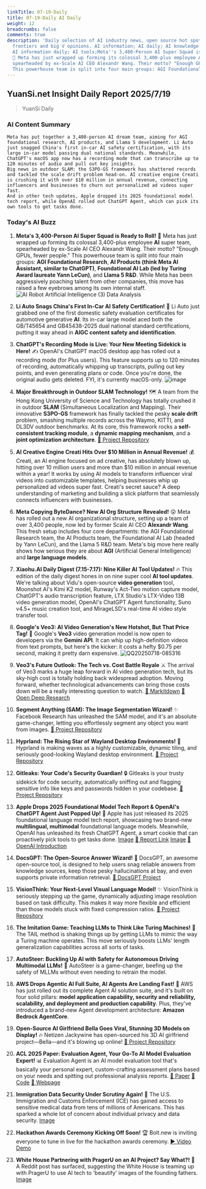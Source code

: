 ```yaml
---
linkTitle: 07-19-Daily
title: 07-19-Daily AI Daily
weight: 12
breadcrumbs: false
comments: true
description: 'Daily selection of AI industry news, open source hot spots, academic
  frontiers and big V opinions. AI information; AI daily; AI knowledge base; AI tutorials;
  AI information daily; AI tools;Meta''s 3,400-Person AI Super Squad is Ready to Roll!
  🚀 Meta has just wrapped up forming its colossal 3,400-plus employee AI super team,
  spearheaded by ex-Scale AI CEO Alexandr Wang. Their motto? "Enough GPUs, fewer people."
  This powerhouse team is split into four main groups: AGI Foundational Res...'
---
```

## YuanSi.net Insight Daily Report 2025/7/19

> YuanSi Daily

### **AI Content Summary**

```
Meta has put together a 3,400-person AI dream team, aiming for AGI foundational research, AI products, and Llama 5 development. Li Auto just snagged China's first in-car AI safety certification, with its large in-car model passing dual national standards. Meanwhile, ChatGPT's macOS app now has a recording mode that can transcribe up to 120 minutes of audio and pull out key insights.
Big news in outdoor SLAM: the S3PO-GS framework has shattered records and tackled the scale drift problem head-on. AI creative engine Creati is crushing it with over $10 million in annual revenue, connecting influencers and businesses to churn out personalized ad videos super fast.
And in other tech updates, Apple dropped its 2025 foundational model tech report, while OpenAI rolled out ChatGPT Agent, which can pick its own tools to get tasks done.
```

### **Today's AI Buzz**

1. **Meta's 3,400-Person AI Super Squad is Ready to Roll!** 🚀 Meta has just wrapped up forming its colossal 3,400-plus employee **AI** super team, spearheaded by ex-Scale AI CEO Alexandr Wang. Their motto? "Enough GPUs, fewer people." This powerhouse team is split into four main groups: **AGI Foundational Research**, **AI Products (think Meta AI Assistant, similar to ChatGPT)**, **Foundational AI Lab (led by Turing Award laureate Yann LeCun)**, and **Llama 5 R&D**. While Meta has been aggressively poaching talent from other companies, this move has raised a few eyebrows among its own internal staff. ![AI Robot Artificial Intelligence (3) Data Analysis](https://pic.chinaz.com/picmap/202304251756311752_2.jpg)

2. **Li Auto Snags China's First In-Car AI Safety Certification!** 🚗 Li Auto just grabbed one of the first domestic safety evaluation certificates for automotive generative **AI**. Its in-car large model aced both the GB/T45654 and GB45438-2025 dual national standard certifications, putting it way ahead in **AIGC content safety and identification**.

3. **ChatGPT's Recording Mode is Live: Your New Meeting Sidekick is Here!** ✍️ OpenAI's ChatGPT macOS desktop app has rolled out a recording mode (for Plus users). This feature supports up to 120 minutes of recording, automatically whipping up transcripts, pulling out key points, and even generating plans or code. Once you're done, the original audio gets deleted. FYI, it's currently macOS-only. ![image](https://upload.chinaz.com/2025/0718/6388845217455632271325327.png)

4. **Major Breakthrough in Outdoor SLAM Technology!** 🗺️ A team from the Hong Kong University of Science and Technology has totally crushed it in outdoor **SLAM** (Simultaneous Localization and Mapping). Their innovative **S3PO-GS** framework has finally tackled the pesky **scale drift** problem, smashing multiple records across the Waymo, KITTI, and DL3DV outdoor benchmarks. At its core, this framework rocks a **self-consistent tracking module**, a **dynamic mapping mechanism**, and a **joint optimization architecture**. [🔗 Project Repository](https://github.com/3DAgentWorld/S3PO-GS)

5. **AI Creative Engine Creati Hits Over $10 Million in Annual Revenue!** 💰 Creati, an AI engine focused on ad creative, has absolutely blown up, hitting over 10 million users and more than $10 million in annual revenue within a year! It works by using AI models to transform influencer viral videos into customizable templates, helping businesses whip up personalized ad videos super fast. Creati's secret sauce? A deep understanding of marketing and building a slick platform that seamlessly connects influencers with businesses.

6. **Meta Copying ByteDance? New AI Org Structure Revealed!** 😲 Meta has rolled out a new AI organizational structure, setting up a team of over 3,400 people, now led by former Scale AI CEO **Alexandr Wang**. This fresh setup includes four core departments: the AGI Foundational Research team, the AI Products team, the Foundational AI Lab (headed by Yann LeCun), and the Llama 5 R&D team. Meta's big move here really shows how serious they are about **AGI** (Artificial General Intelligence) and **large language models**.

7. **Xiaohu.AI Daily Digest (7.15-7.17): Nine Killer AI Tool Updates!** 🔥 This edition of the daily digest hones in on nine super cool **AI tool updates**. We're talking about Vidu's open-source **video generation** tool, Moonshot AI's Kimi K2 model, Runway's Act-Two motion capture model, ChatGPT's audio transcription feature, LTX Studio's LTX-Video 13B video generation model, OpenAI's ChatGPT Agent functionality, Suno v4.5+ music creation tool, and MirageLSD's real-time AI video style transfer tool.

8. **Google's Veo3: AI Video Generation's New Hotshot, But That Price Tag!** 💸 Google's **Veo3** video generation model is now open to developers via the **Gemini API**. It can whip up high-definition videos from text prompts, but here's the kicker: it costs a hefty $0.75 per second, making it pretty darn expensive. ![QQ20250718-085316](https://upload.chinaz.com/2025/0718/6388842560601069296867616.png)

9. **Veo3's Future Outlook: The Tech vs. Cost Battle Royale** ⚔️ The arrival of Veo3 marks a huge leap forward in AI video generation tech, but its sky-high cost is totally holding back widespread adoption. Moving forward, whether technological advancements can bring those costs down will be a really interesting question to watch. [🔗 Markitdown](https://github.com/microsoft/markitdown) [🔗 Open Deep Research](https://github.com/langchain-ai/open_deep_research)

10. **Segment Anything (SAM): The Image Segmentation Wizard!** ✨ Facebook Research has unleashed the SAM model, and it's an absolute game-changer, letting you effortlessly segment any object you want from images. [🔗 Project Repository](https://github.com/facebookresearch/segment-anything)

11. **Hyprland: The Rising Star of Wayland Desktop Environments!** 🌟 Hyprland is making waves as a highly customizable, dynamic tiling, and seriously good-looking Wayland desktop environment. [🔗 Project Repository](https://github.com/hyprwm/Hyprland)

12. **Gitleaks: Your Code's Security Guardian!** 🔒 Gitleaks is your trusty sidekick for code security, automatically sniffing out and flagging sensitive info like keys and passwords hidden in your codebase. [🔗 Project Repository](https://github.com/gitleaks/gitleaks)

13. **Apple Drops 2025 Foundational Model Tech Report & OpenAI's ChatGPT Agent Just Popped Up!** 🤯 Apple has just released its 2025 foundational language model tech report, showcasing two brand-new **multilingual, multimodal** foundational language models. Meanwhile, OpenAI has unleashed its fresh ChatGPT Agent, a smart cookie that can proactively pick tools to get tasks done. [Image](https://image.jiqizhixin.com/uploads/editor/8365f316-1bd2-4c6f-be8f-db2fb0022cf8/640.png) [🔗 Report Link](https://machinelearning.apple.com/research/apple-foundation-models-tech-report-2025) [Image](https://image.jiqizhixin.com/uploads/editor/f29a1fbe-3dff-4897-98ba-84ebfb73f6c1/640.gif) [🔗 OpenAI Introduction](https://openai.com/index/introducing-chatgpt-agent/)

14. **DocsGPT: The Open-Source Answer Wizard!** 🧠 DocsGPT, an awesome open-source tool, is designed to help users snag reliable answers from knowledge sources, keep those pesky hallucinations at bay, and even supports private information retrieval. [🔗 DocsGPT Project](https://github.com/arc53/DocsGPT)

15. **VisionThink: Your Next-Level Visual Language Model!** ✨ VisionThink is seriously stepping up the game, dynamically adjusting image resolution based on task difficulty. This makes it way more flexible and efficient than those models stuck with fixed compression ratios. [🔗 Project Repository](https://github.com/dvlab-research/VisionThink)

16. **The Imitation Game: Teaching LLMs to Think Like Turing Machines!** 🧠 The TAIL method is shaking things up by getting LLMs to mimic the way a Turing machine operates. This move seriously boosts LLMs' length generalization capabilities across all sorts of tasks.

17. **AutoSteer: Buckling Up AI with Safety for Autonomous Driving Multimodal LLMs!** 🚦 AutoSteer is a game-changer, beefing up the safety of MLLMs without even needing to retrain the model.

18. **AWS Drops Agentic AI Full Suite, AI Agents Are Landing Fast!** 🚀 AWS has just rolled out its complete Agent AI solution suite, and it's built on four solid pillars: **model application capability, security and reliability, scalability, and deployment and production capability**. Plus, they've introduced a brand-new Agent development architecture: **Amazon Bedrock AgentCore**.

19. **Open-Source AI Girlfriend Bella Goes Viral, Stunning 3D Models on Display!** 🔥 Netizen Jackywine has open-sourced his 3D AI girlfriend project—Bella—and it's blowing up online! [🔗 Project Repository](https://github.com/Jackywine/Bella)

20. **ACL 2025 Paper: Evaluation Agent, Your Go-To AI Model Evaluation Expert!** 📊 Evaluation Agent is an AI model evaluation tool that's basically your personal expert, custom-crafting assessment plans based on your needs and spitting out professional analysis reports. [🔗 Paper](https://arxiv.org/abs/2412.09645) [🔗 Code](https://github.com/Vchitect/Evaluation-Agent) [🔗 Webpage](https://vchitect.github.io/Evaluation-Agent-project/)

21. **Immigration Data Security Under Scrutiny Again!** 🚨 The U.S. Immigration and Customs Enforcement (ICE) has gained access to sensitive medical data from tens of millions of Americans. This has sparked a whole lot of concern about individual privacy and data security. [Image](https://cdn4.cdn-telegram.org/file/OEWqIYIXOcEOUlIijFMNVc9tWLZP1Wct91NTECkNzMBPKbMQlFDWv5zsyWLa1DK7gXM2SmhR2_4tM271_Jz7PpkHNAubtOmMXmTBCRCY1xuhOhi9BUbGdWbaA6ebfZ-B9iuLeK4NQ5OdJ9dggxFOn6YEs3Ib254V08wF0kufZqJZXV0-NUHQjqAXpaM2txgITlXuKjkwKb21MeT_G29-f0u7yQ4Saoh-RlM4zF-eR1AWrckjxr8hEFWhZDKoJMyD-tysaSCKlLRfmtchJeQXogZG-hyk6MYNwfbauK87NlQVFJU4Flpv2YiELd_FzwWn-NHkPMfc41eBaFPTdn50w.jpg)

22. **Hackathon Awards Ceremony Kicking Off Soon!** 🏆 Bolt.new is inviting everyone to tune in live for the hackathon awards ceremony. [▶️ Video Demo](https://video.twimg.com/amplify_video/1946268822316490752/vid/avc1/720x900/d0yyM2iBcc3_8Dbm.mp4?tag=14)

23. **White House Partnering with PragerU on an AI Project? Say What?!** 🧐 A Reddit post has surfaced, suggesting the White House is teaming up with PragerU to use AI tech to 'beautify' images of the founding fathers. [Image](https://external-preview.redd.it/bTV6eMvKLaPlZhjJZuSp6PdWZbQUtvx_L3DGTrFC-ok.png?width=640&crop=smart&auto=webp&s=9e5ac02ff917ccc5ef54008e539be361178fb64)